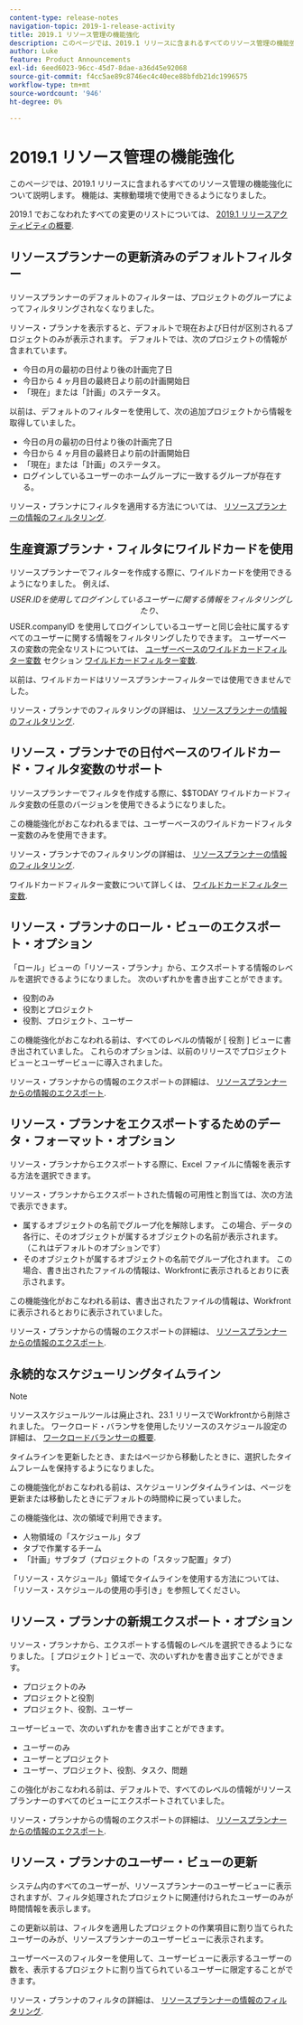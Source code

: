 ```yaml
---
content-type: release-notes
navigation-topic: 2019-1-release-activity
title: 2019.1 リソース管理の機能強化
description: このページでは、2019.1 リリースに含まれるすべてのリソース管理の機能強化について説明します。 機能は、実稼動環境で使用できるようになりました。
author: Luke
feature: Product Announcements
exl-id: 6eed6023-96cc-45d7-8dae-a36d45e92068
source-git-commit: f4cc5ae89c8746ec4c40ece88bfdb21dc1996575
workflow-type: tm+mt
source-wordcount: '946'
ht-degree: 0%

---
```


# 2019.1 リソース管理の機能強化

このページでは、2019.1 リリースに含まれるすべてのリソース管理の機能強化について説明します。 機能は、実稼動環境で使用できるようになりました。

2019.1 でおこなわれたすべての変更のリストについては、 [2019.1 リリースアクティビティの概要](../../../../product-announcements/product-releases/quarterly-release-archive/2019.1-release-activity/2019.1-release-activity-overview.md).

## リソースプランナーの更新済みのデフォルトフィルター

リソースプランナーのデフォルトのフィルターは、プロジェクトのグループによってフィルタリングされなくなりました。

リソース・プランナを表示すると、デフォルトで現在および日付が区別されるプロジェクトのみが表示されます。 デフォルトでは、次のプロジェクトの情報が含まれています。

* 今日の月の最初の日付より後の計画完了日
* 今日から 4 ヶ月目の最終日より前の計画開始日
* 「現在」または「計画」のステータス。

以前は、デフォルトのフィルターを使用して、次の追加プロジェクトから情報を取得していました。

* 今日の月の最初の日付より後の計画完了日
* 今日から 4 ヶ月目の最終日より前の計画開始日
* 「現在」または「計画」のステータス。
* ログインしているユーザーのホームグループに一致するグループが存在する。

リソース・プランナにフィルタを適用する方法については、 [リソースプランナーの情報のフィルタリング](../../../../resource-mgmt/resource-planning/filter-resource-planner.md).

## 生産資源プランナ・フィルタにワイルドカードを使用

リソースプランナーでフィルターを作成する際に、ワイルドカードを使用できるようになりました。 例えば、$$USER.ID を使用してログインしているユーザーに関する情報をフィルタリングしたり、$$USER.companyID を使用してログインしているユーザーと同じ会社に属するすべてのユーザーに関する情報をフィルタリングしたりできます。 ユーザーベースの変数の完全なリストについては、 [ユーザーベースのワイルドカードフィルター変数](../../../../reports-and-dashboards/reports/reporting-elements/understand-wildcard-filter-variables.md#user-based-variables) セクション [ワイルドカードフィルター変数](../../../../reports-and-dashboards/reports/reporting-elements/understand-wildcard-filter-variables.md).

以前は、ワイルドカードはリソースプランナーフィルターでは使用できませんでした。

リソース・プランナでのフィルタリングの詳細は、 [リソースプランナーの情報のフィルタリング](../../../../resource-mgmt/resource-planning/filter-resource-planner.md).

<!--
<iframe class="mt-media" src="assets/290697527?title=0&byline=0&portrait=0" width="640px" height="360px" frameborder="0" allowfullscreen></iframe>
-->

## リソース・プランナでの日付ベースのワイルドカード・フィルタ変数のサポート

リソースプランナーでフィルタを作成する際に、$$TODAY ワイルドカードフィルタ変数の任意のバージョンを使用できるようになりました。

この機能強化がおこなわれるまでは、ユーザーベースのワイルドカードフィルター変数のみを使用できます。

リソース・プランナでのフィルタリングの詳細は、 [リソースプランナーの情報のフィルタリング](../../../../resource-mgmt/resource-planning/filter-resource-planner.md).

ワイルドカードフィルター変数について詳しくは、 [ワイルドカードフィルター変数](../../../../reports-and-dashboards/reports/reporting-elements/understand-wildcard-filter-variables.md).

## リソース・プランナのロール・ビューのエクスポート・オプション

「ロール」ビューの「リソース・プランナ」から、エクスポートする情報のレベルを選択できるようになりました。 次のいずれかを書き出すことができます。

* 役割のみ
* 役割とプロジェクト
* 役割、プロジェクト、ユーザー

この機能強化がおこなわれる前は、すべてのレベルの情報が [ 役割 ] ビューに書き出されていました。 これらのオプションは、以前のリリースでプロジェクトビューとユーザービューに導入されました。

リソース・プランナからの情報のエクスポートの詳細は、 [リソースプランナーからの情報のエクスポート](../../../../resource-mgmt/resource-planning/export-resource-planner.md).

## リソース・プランナをエクスポートするためのデータ・フォーマット・オプション

リソース・プランナからエクスポートする際に、Excel ファイルに情報を表示する方法を選択できます。

リソース・プランナからエクスポートされた情報の可用性と割当ては、次の方法で表示できます。

* 属するオブジェクトの名前でグループ化を解除します。 この場合、データの各行に、そのオブジェクトが属するオブジェクトの名前が表示されます。 （これはデフォルトのオプションです）
* そのオブジェクトが属するオブジェクトの名前でグループ化されます。 この場合、書き出されたファイルの情報は、Workfrontに表示されるとおりに表示されます。

この機能強化がおこなわれる前は、書き出されたファイルの情報は、Workfrontに表示されるとおりに表示されていました。

リソース・プランナからの情報のエクスポートの詳細は、 [リソースプランナーからの情報のエクスポート](../../../../resource-mgmt/resource-planning/export-resource-planner.md).

## 永続的なスケジューリングタイムライン

>[!NOTE]
>
>リソーススケジュールツールは廃止され、23.1 リリースでWorkfrontから削除されました。 ワークロード・バランサを使用したリソースのスケジュール設定の詳細は、 [ワークロードバランサーの概要](../../../../resource-mgmt/workload-balancer/overview-workload-balancer.md).

タイムラインを更新したとき、またはページから移動したときに、選択したタイムフレームを保持するようになりました。

この機能強化がおこなわれる前は、スケジューリングタイムラインは、ページを更新または移動したときにデフォルトの時間枠に戻っていました。

この機能強化は、次の領域で利用できます。

* 人物領域の「スケジュール」タブ
* タブで作業するチーム
* 「計画」サブタブ（プロジェクトの「スタッフ配置」タブ）

「リソース・スケジュール」領域でタイムラインを使用する方法については、「リソース・スケジュールの使用の手引き」を参照してください。

## リソース・プランナの新規エクスポート・オプション

リソース・プランナから、エクスポートする情報のレベルを選択できるようになりました。 [ プロジェクト ] ビューで、次のいずれかを書き出すことができます。

* プロジェクトのみ
* プロジェクトと役割
* プロジェクト、役割、ユーザー

ユーザービューで、次のいずれかを書き出すことができます。

* ユーザーのみ
* ユーザーとプロジェクト
* ユーザー、プロジェクト、役割、タスク、問題

この強化がおこなわれる前は、デフォルトで、すべてのレベルの情報がリソースプランナーのすべてのビューにエクスポートされていました。

リソース・プランナからの情報のエクスポートの詳細は、 [リソースプランナーからの情報のエクスポート](../../../../resource-mgmt/resource-planning/export-resource-planner.md).

## リソース・プランナのユーザー・ビューの更新

システム内のすべてのユーザーが、リソースプランナーのユーザービューに表示されますが、フィルタ処理されたプロジェクトに関連付けられたユーザーのみが時間情報を表示します。

この更新以前は、フィルタを適用したプロジェクトの作業項目に割り当てられたユーザーのみが、リソースプランナーのユーザービューに表示されます。

ユーザーベースのフィルターを使用して、ユーザービューに表示するユーザーの数を、表示するプロジェクトに割り当てられているユーザーに限定することができます。

リソース・プランナのフィルタの詳細は、 [リソースプランナーの情報のフィルタリング](../../../../resource-mgmt/resource-planning/filter-resource-planner.md).
